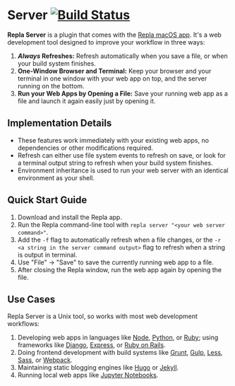 # Server [![Build Status](https://travis-ci.org/repla-app/Server.replaplugin.svg?branch=master)](https://travis-ci.org/repla-app/Server.replaplugin)

**Repla Server** is a plugin that comes with the [Repla macOS app](https://repla.app). It's a web development tool designed to improve your workflow in three ways:

1. **_Always_ Refreshes:** Refresh automatically when you save a file, or when your build system finishes.
2. **One-Window Browser and Terminal:** Keep your browser and your terminal in one window with your web app on top, and the server running on the bottom.
3. **Run your Web Apps by Opening a File:** Save your running web app as a file and launch it again easily just by opening it.

## Implementation Details

- These features work immediately with your existing web apps, no dependencies or other modifications required.
- Refresh can either use file system events to refresh on save, or look for a terminal output string to refresh when your build system finishes.
- Environment inheritance is used to run your web server with an identical environment as your shell.

## Quick Start Guide

1. Download and install the Repla app.
2. Run the Repla command-line tool with `repla server "<your web server command>"`.
3. Add the `-f` flag to automatically refresh when a file changes, or the `-r <a string in the server command output>` flag to refresh when a string is output in terminal.
4. Use "File" -> "Save" to save the currently running web app to a file.
5. After closing the Repla window, run the web app again by opening the file.

## Use Cases

Repla Server is a Unix tool, so works with most web development workflows:

1. Developing web apps in languages like [Node](https://nodejs.org/), [Python](https://www.python.org/), or [Ruby](https://www.ruby-lang.org/); using frameworks like [Django](https://www.djangoproject.com/), [Express](https://expressjs.com/), or [Ruby on Rails](https://rubyonrails.org/).
2. Doing frontend development with build systems like [Grunt](https://gruntjs.com/), [Gulp](https://gulpjs.com/), [Less](http://lesscss.org/), [Sass](https://sass-lang.com/), or [Webpack](https://webpack.js.org/).
3. Maintaining static blogging engines like [Hugo](https://gohugo.io/) or [Jekyll](https://jekyllrb.com/).
4. Running local web apps like [Jupyter Notebooks](https://jupyter.org/).
